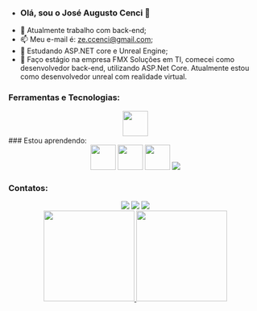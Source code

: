 - ### Olá, sou o José Augusto Cenci 👋
- 👜 Atualmente trabalho com back-end;
- 📫 Meu e-mail é: ze.ccenci@gmail.com;
- 👀 Estudando ASP.NET core e Unreal Engine;
- 💞️ Faço estágio na empresa FMX Soluções em TI, comecei como desenvolvedor back-end, utilizando ASP.Net Core.
Atualmente estou como desenvolvedor unreal com realidade virtual. 
 

<!---
cenciW/cenciW is a ✨ special ✨ repository because its `README.md` (this file) appears on your GitHub profile.
You can click the Preview link to take a look at your changes.
--->

### Ferramentas e Tecnologias:
<div align="center">
<img src="https://cdn.jsdelivr.net/gh/devicons/devicon/icons/git/git-original.svg" width="50" height="50"/>
</div>
### Estou aprendendo:
<div align="center">
<img src="https://cdn.jsdelivr.net/gh/devicons/devicon/icons/dotnetcore/dotnetcore-original.svg" width="50" height="50"/> <img src="https://cdn.jsdelivr.net/gh/devicons/devicon/icons/cplusplus/cplusplus-original.svg" width="50" height="50" /> <img src="https://img.icons8.com/color/48/000000/microsoft-sql-server.png" width = "50" heigth = "50"/> <img src="https://img.icons8.com/ios-filled/50/000000/unreal-engine.png"/>
</div>

### Contatos:

<div align="center">
<a href="https://www.instagram.com/ze_cenci/" target="_blank"><img src="https://img.shields.io/badge/-Instagram-%23E4405F?style=for-the-badge&logo=instagram&logoColor=white" target="_blank"></a>
<a href = "ze.ccenci@gmail.com"><img src="https://img.shields.io/badge/Gmail-D14836?style=for-the-badge&logo=gmail&logoColor=white" target="_blank"></a>
<a href="https://www.linkedin.com/in/jose-augusto-cenci-castilho-94282420a/" target="_blank"><img src="https://img.shields.io/badge/-LinkedIn-%230077B5?style=for-the-badge&logo=linkedin&logoColor=white" target="_blank"></a>   
</div>


<div align="center">
<a href="https://github.com/cenciW"> <img height="180em" src="https://github-readme-stats.vercel.app/api/top-langs/?username=cenciW&layout=compact&langs_count=7&theme=dracula" />  <img height="180em" src="https://github-readme-stats.vercel.app/api?username=cenciW&show_icons=true&theme=dracula&include_all_commits=true&count_private=true"/>
</div>
  
 <!---![Snake animation](https://github.com/seu-usuário-aqui/seu-usuário-aqui/blob/output/github-contribution-grid-snake.svg)
--->
